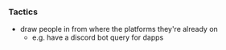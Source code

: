 ### Tactics
- draw people in from where the platforms they're already on
	- e.g. have a discord bot query for dapps
